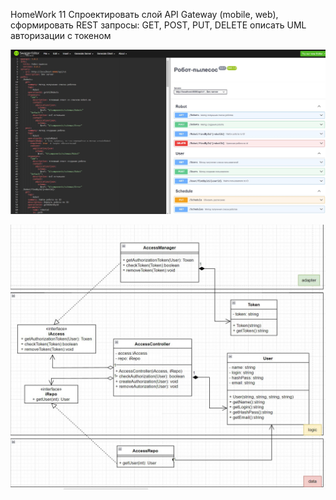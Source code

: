 HomeWork 11
Спроектировать слой  API Gateway (mobile, web), сформировать REST запросы: GET, POST, PUT, DELETE 
описать UML авторизации с токеном

![](swagger.JPG)

![](UML.JPG)






